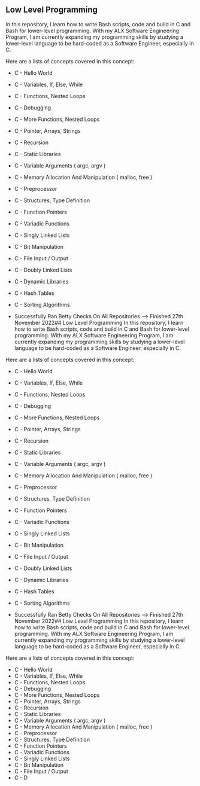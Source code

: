 ## Low Level Programming
In this repository, I learn how to write Bash scripts, code and build in C and Bash for lower-level programming. With my ALX Software Engineering Program, I am currently expanding my programming skills by studying a lower-level language to be hard-coded as a Software Engineer, especially in C.

Here are a lists of concepts covered in this concept:
+ C - Hello World
+ C - Variables, If, Else, While
+ C - Functions, Nested Loops
+ C - Debugging
+ C - More Functions, Nested Loops
+ C - Pointer, Arrays, Strings
+ C - Recursion
+ C - Static Libraries
+ C - Variable Arguments ( argc, argv )
+ C - Memory Allocation And Manipulation ( malloc, free )
+ C - Preprocessor
+ C - Structures, Type Definition
+ C - Function Pointers
+ C - Variadic Functions
+ C - Singly Linked Lists
+ C - Bit Manipulation
+ C - File Input / Output
+ C - Doubly Linked Lists
+ C - Dynamic Libraries
+ C - Hash Tables
+ C - Sorting Algorithms


+ Successfully Ran Betty Checks On All Repositories --> Finished 27th November 2022## Low Level Programming
In this repository, I learn how to write Bash scripts, code and build in C and Bash for lower-level programming. With my ALX Software Engineering Program, I am currently expanding my programming skills by studying a lower-level language to be hard-coded as a Software Engineer, especially in C.

Here are a lists of concepts covered in this concept:
+ C - Hello World
+ C - Variables, If, Else, While
+ C - Functions, Nested Loops
+ C - Debugging
+ C - More Functions, Nested Loops
+ C - Pointer, Arrays, Strings
+ C - Recursion
+ C - Static Libraries
+ C - Variable Arguments ( argc, argv )
+ C - Memory Allocation And Manipulation ( malloc, free )
+ C - Preprocessor
+ C - Structures, Type Definition
+ C - Function Pointers
+ C - Variadic Functions
+ C - Singly Linked Lists
+ C - Bit Manipulation
+ C - File Input / Output
+ C - Doubly Linked Lists
+ C - Dynamic Libraries
+ C - Hash Tables
+ C - Sorting Algorithms


+ Successfully Ran Betty Checks On All Repositories --> Finished 27th November 2022## Low Level Programming
In this repository, I learn how to write Bash scripts, code and build in C and Bash for lower-level programming. With my ALX Software Engineering Program, I am currently expanding my programming skills by studying a lower-level language to be hard-coded as a Software Engineer, especially in C.

Here are a lists of concepts covered in this concept:
+ C - Hello World
+ C - Variables, If, Else, While
+ C - Functions, Nested Loops
+ C - Debugging
+ C - More Functions, Nested Loops
+ C - Pointer, Arrays, Strings
+ C - Recursion
+ C - Static Libraries
+ C - Variable Arguments ( argc, argv )
+ C - Memory Allocation And Manipulation ( malloc, free )
+ C - Preprocessor
+ C - Structures, Type Definition
+ C - Function Pointers
+ C - Variadic Functions
+ C - Singly Linked Lists
+ C - Bit Manipulation
+ C - File Input / Output
+ C - D
